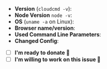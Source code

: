 <!--
Thank you for reporting an issue. Please fill in the template below. If unsure
about something, just do as best as you're able.
-->

- **Version** (`cloudcmd -v`):
- **Node Version** `node -v`:
- **OS** (`uname -a` on Linux):
- **Browser name/version**:
- **Used Command Line Parameters**:
- **Changed Config**:
- [ ] **I'm ready to donate 🎁**
- [ ] **I'm willing to work on this issue 💪**

